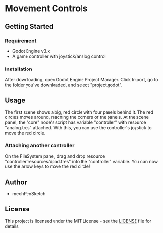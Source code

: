 # Movement Controls

## Getting Started

### Requirement
* Godot Engine v3.x
* A game controller with joystick/analog control

### Installation
After downloading, open Godot Engine Project Manager. Click Import, go to the folder you've downloaded, and select "project.godot".

## Usage
The first scene shows a big, red circle with four panels behind it. The red circles moves around, reaching the corners of the panels. At the scene panel, the "core" node's script has variable "controller" with resource "analog.tres" attached. With this, you can use the controller's joystick to move the red circle.

### Attaching another controller
On the FileSystem panel, drag and drop resource "controller/resources/dpad.tres" into the "controller" variable. You can now use the arrow keys to move the red circle!

## Author
* mechPenSketch

## License
This project is licensed under the MIT License - see the [LICENSE](LICENSE) file for details
